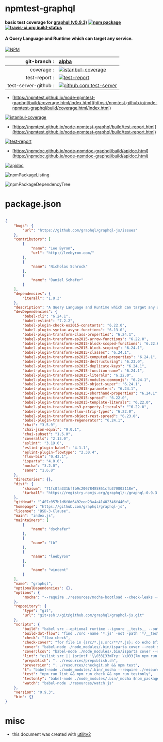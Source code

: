 # npmtest-graphql

#### basic test coverage for  [graphql (v0.9.3)](https://github.com/graphql/graphql-js)  [![npm package](https://img.shields.io/npm/v/npmtest-graphql.svg?style=flat-square)](https://www.npmjs.org/package/npmtest-graphql) [![travis-ci.org build-status](https://api.travis-ci.org/npmtest/node-npmtest-graphql.svg)](https://travis-ci.org/npmtest/node-npmtest-graphql)

#### A Query Language and Runtime which can target any service.

[![NPM](https://nodei.co/npm/graphql.png?downloads=true&downloadRank=true&stars=true)](https://www.npmjs.com/package/graphql)

| git-branch : | [alpha](https://github.com/npmtest/node-npmtest-graphql/tree/alpha)|
|--:|:--|
| coverage : | [![istanbul-coverage](https://npmtest.github.io/node-npmtest-graphql/build/coverage.badge.svg)](https://npmtest.github.io/node-npmtest-graphql/build/coverage.html/index.html)|
| test-report : | [![test-report](https://npmtest.github.io/node-npmtest-graphql/build/test-report.badge.svg)](https://npmtest.github.io/node-npmtest-graphql/build/test-report.html)|
| test-server-github : | [![github.com test-server](https://npmtest.github.io/node-npmtest-graphql/GitHub-Mark-32px.png)](https://npmtest.github.io/node-npmtest-graphql/build/app/index.html) | | build-artifacts : | [![build-artifacts](https://npmtest.github.io/node-npmtest-graphql/glyphicons_144_folder_open.png)](https://github.com/npmtest/node-npmtest-graphql/tree/gh-pages/build)|

- [https://npmtest.github.io/node-npmtest-graphql/build/coverage.html/index.html](https://npmtest.github.io/node-npmtest-graphql/build/coverage.html/index.html)

[![istanbul-coverage](https://npmtest.github.io/node-npmtest-graphql/build/screenCapture.buildCi.browser.%252Ftmp%252Fbuild%252Fcoverage.lib.html.png)](https://npmtest.github.io/node-npmtest-graphql/build/coverage.html/index.html)

- [https://npmtest.github.io/node-npmtest-graphql/build/test-report.html](https://npmtest.github.io/node-npmtest-graphql/build/test-report.html)

[![test-report](https://npmtest.github.io/node-npmtest-graphql/build/screenCapture.buildCi.browser.%252Ftmp%252Fbuild%252Ftest-report.html.png)](https://npmtest.github.io/node-npmtest-graphql/build/test-report.html)

- [https://npmdoc.github.io/node-npmdoc-graphql/build/apidoc.html](https://npmdoc.github.io/node-npmdoc-graphql/build/apidoc.html)

[![apidoc](https://npmdoc.github.io/node-npmdoc-graphql/build/screenCapture.buildCi.browser.%252Ftmp%252Fbuild%252Fapidoc.html.png)](https://npmdoc.github.io/node-npmdoc-graphql/build/apidoc.html)

![npmPackageListing](https://npmtest.github.io/node-npmtest-graphql/build/screenCapture.npmPackageListing.svg)

![npmPackageDependencyTree](https://npmtest.github.io/node-npmtest-graphql/build/screenCapture.npmPackageDependencyTree.svg)



# package.json

```json

{
    "bugs": {
        "url": "https://github.com/graphql/graphql-js/issues"
    },
    "contributors": [
        {
            "name": "Lee Byron",
            "url": "http://leebyron.com/"
        },
        {
            "name": "Nicholas Schrock"
        },
        {
            "name": "Daniel Schafer"
        }
    ],
    "dependencies": {
        "iterall": "1.0.3"
    },
    "description": "A Query Language and Runtime which can target any service.",
    "devDependencies": {
        "babel-cli": "6.24.1",
        "babel-eslint": "7.2.2",
        "babel-plugin-check-es2015-constants": "6.22.0",
        "babel-plugin-syntax-async-functions": "6.13.0",
        "babel-plugin-transform-class-properties": "6.24.1",
        "babel-plugin-transform-es2015-arrow-functions": "6.22.0",
        "babel-plugin-transform-es2015-block-scoped-functions": "6.22.0",
        "babel-plugin-transform-es2015-block-scoping": "6.24.1",
        "babel-plugin-transform-es2015-classes": "6.24.1",
        "babel-plugin-transform-es2015-computed-properties": "6.24.1",
        "babel-plugin-transform-es2015-destructuring": "6.23.0",
        "babel-plugin-transform-es2015-duplicate-keys": "6.24.1",
        "babel-plugin-transform-es2015-function-name": "6.24.1",
        "babel-plugin-transform-es2015-literals": "6.22.0",
        "babel-plugin-transform-es2015-modules-commonjs": "6.24.1",
        "babel-plugin-transform-es2015-object-super": "6.24.1",
        "babel-plugin-transform-es2015-parameters": "6.24.1",
        "babel-plugin-transform-es2015-shorthand-properties": "6.24.1",
        "babel-plugin-transform-es2015-spread": "6.22.0",
        "babel-plugin-transform-es2015-template-literals": "6.22.0",
        "babel-plugin-transform-es3-property-literals": "^6.22.0",
        "babel-plugin-transform-flow-strip-types": "6.22.0",
        "babel-plugin-transform-object-rest-spread": "6.23.0",
        "babel-plugin-transform-regenerator": "6.24.1",
        "chai": "3.5.0",
        "chai-json-equal": "0.0.1",
        "chai-subset": "1.5.0",
        "coveralls": "2.13.0",
        "eslint": "3.19.0",
        "eslint-plugin-babel": "4.1.1",
        "eslint-plugin-flowtype": "2.30.4",
        "flow-bin": "0.43.1",
        "isparta": "4.0.0",
        "mocha": "3.2.0",
        "sane": "1.6.0"
    },
    "directories": {},
    "dist": {
        "shasum": "71fc0fa331bffb9c20678485861cfb370803118e",
        "tarball": "https://registry.npmjs.org/graphql/-/graphql-0.9.3.tgz"
    },
    "gitHead": "1407c057b1d6f0d6492eed23a4a41402346f440b",
    "homepage": "https://github.com/graphql/graphql-js",
    "license": "BSD-3-Clause",
    "main": "index.js",
    "maintainers": [
        {
            "name": "dschafer"
        },
        {
            "name": "fb"
        },
        {
            "name": "leebyron"
        },
        {
            "name": "wincent"
        }
    ],
    "name": "graphql",
    "optionalDependencies": {},
    "options": {
        "mocha": "--require ./resources/mocha-bootload --check-leaks --full-trace src/**/__tests__/**/*-test.js"
    },
    "repository": {
        "type": "git",
        "url": "git+ssh://git@github.com/graphql/graphql-js.git"
    },
    "scripts": {
        "build": "babel src --optional runtime --ignore __tests__ --out-dir dist/ && cp package.json dist/ && npm run build-dot-flow",
        "build-dot-flow": "find ./src -name '*.js' -not -path '*/__tests__*' | while read filepath; do cp $filepath 'echo $filepath | sed 's/\\/src\\//\\/dist\\//g''.flow; done",
        "check": "flow check",
        "check-cover": "for file in {src/*.js,src/**/*.js}; do echo $file; flow coverage $file; done",
        "cover": "babel-node ./node_modules/.bin/isparta cover --root src --report html _mocha -- $npm_package_options_mocha",
        "cover:lcov": "babel-node ./node_modules/.bin/isparta cover --root src --report lcovonly _mocha -- $npm_package_options_mocha",
        "lint": "eslint src || (printf '\\033[33mTry: \\033[7m npm run lint -- --fix \\033[0m\\n' && exit 1)",
        "prepublish": ". ./resources/prepublish.sh",
        "preversion": ". ./resources/checkgit.sh && npm test",
        "t": "babel-node ./node_modules/.bin/_mocha --require ./resources/mocha-bootload",
        "test": "npm run lint && npm run check && npm run testonly",
        "testonly": "babel-node ./node_modules/.bin/_mocha $npm_package_options_mocha",
        "watch": "babel-node ./resources/watch.js"
    },
    "version": "0.9.3",
    "bin": {}
}
```



# misc
- this document was created with [utility2](https://github.com/kaizhu256/node-utility2)
